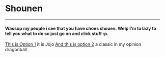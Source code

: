 # Shounen 
---
#### Wassup my people i see that you have choes shouen. Welp I'm to lazy to tell you what to do so just go on and click stuff :p.
[This is Option 1](https://www.funimation.com/shows/jojos-bizarre-adventure) it is Jojo 
[And this is option 2](https://www.funimation.com/shows/dragon-ball/?qid=None) a classic in my opinion dragonball